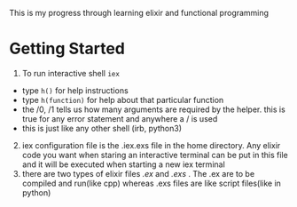 This is my progress through learning elixir and functional programming



<h1>Getting Started</h1>

1. To run interactive shell <code>iex</code>
 - type <code>h()</code> for help instructions
 - type <code>h(function)</code> for help about that particular function
 - the /0, /1 tells us how many arguments are required by the helper. this is true for any error statement and anywhere a / is used
 - this is just like any other shell (irb, python3)
2. iex configuration file is the .iex.exs file in the home directory. Any elixir code you want when staring an interactive terminal can be put in this file and it will be executed when starting a new iex terminal
3. there are two types of elixir files _.ex_ and _.exs_ . The .ex are to be compiled and run(like cpp) whereas .exs files are like script files(like in python)

